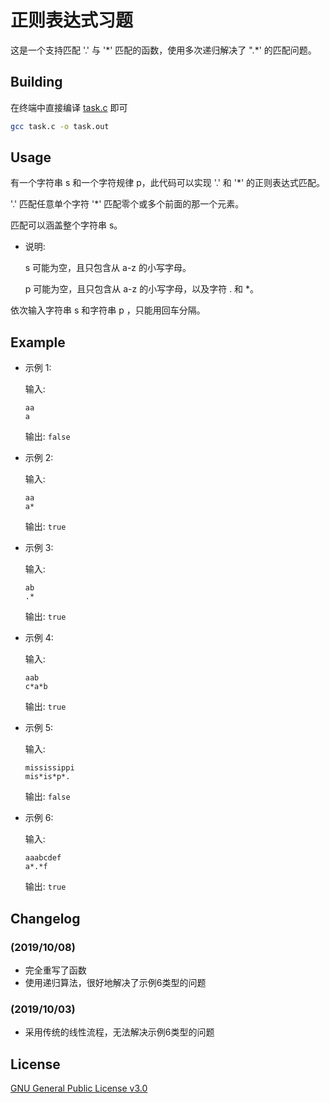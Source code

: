 # 正则表达式习题

这是一个支持匹配 '.' 与 '\*' 匹配的函数，使用多次递归解决了 ".\*' 的匹配问题。

## Building

在终端中直接编译 [task.c](https://github.com/VolkanoLiu/STI_Control_Test_00/blob/master/task.c) 即可
```bash
gcc task.c -o task.out
```

## Usage

有一个字符串 s 和一个字符规律 p，此代码可以实现 '.' 和 '\*' 的正则表达式匹配。

'.' 匹配任意单个字符 '\*' 匹配零个或多个前面的那一个元素。

匹配可以涵盖整个字符串 s。
* 说明: 
  
    s 可能为空，且只包含从 a-z 的小写字母。

    p 可能为空，且只包含从 a-z 的小写字母，以及字符 . 和 *。
    
依次输入字符串 s 和字符串 p ，只能用回车分隔。

## Example

* 示例 1: 
 
    输入: 
    ```
    aa
    a
    ```

    输出: `false`
 
* 示例 2: 
 
    输入:
    ``` 
    aa
    a*
    ```

    输出: `true`

* 示例 3: 
 
    输入: 
    ```
    ab
    .*
    ```

    输出: `true`
 
* 示例 4: 
 
    输入: 
    ``` 
    aab
    c*a*b
    ```

    输出: `true`
 
*  示例 5: 
 
    输入: 
    ```
    mississippi
    mis*is*p*.
    ```

    输出: `false`

*  示例 6: 
 
    输入: 
    ```
    aaabcdef
    a*.*f
    ```

    输出: `true`

## Changelog

### (2019/10/08)

*  完全重写了函数
*  使用递归算法，很好地解决了示例6类型的问题

### (2019/10/03)

*  采用传统的线性流程，无法解决示例6类型的问题

## License

[GNU General Public License v3.0](https://github.com/VolkanoLiu/STI_Control_Test_00/blob/master/LICENSE)